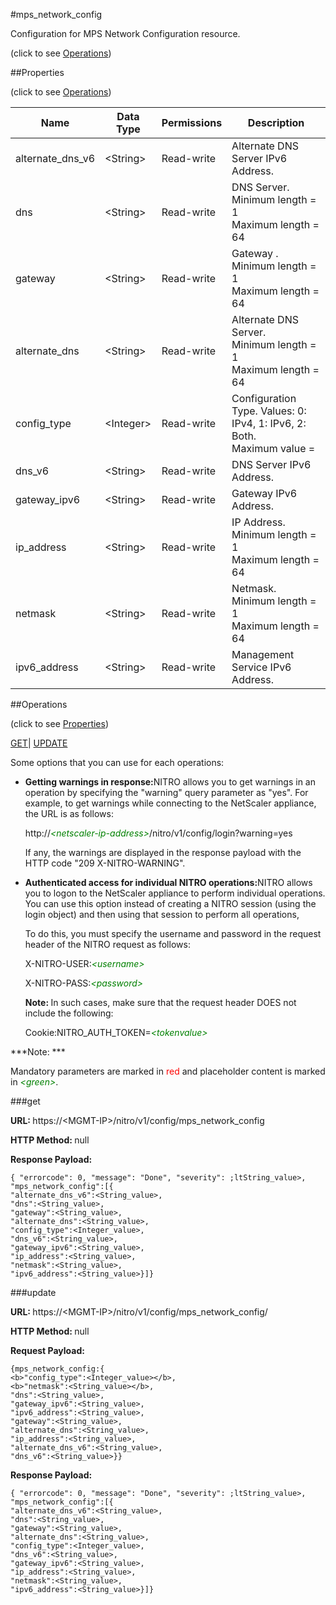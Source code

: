 #mps_network_config



Configuration for MPS Network Configuration resource.

<span>(click to see [Operations](#operations))</span>



##Properties 

<span>(click to see [Operations](#operations))</span>





<table><thead><tr><th>Name</th><th>Data Type</th><th>Permissions</th><th>Description</th></tr></thead><tbody><tr><td>alternate_dns_v6</td><td>&lt;String></td><td>Read-write</td><td>Alternate DNS Server IPv6 Address.</td></tr><tr><td>dns</td><td>&lt;String></td><td>Read-write</td><td>DNS Server.<br>Minimum length = 1<br>Maximum length = 64</td></tr><tr><td>gateway</td><td>&lt;String></td><td>Read-write</td><td>Gateway .<br>Minimum length = 1<br>Maximum length = 64</td></tr><tr><td>alternate_dns</td><td>&lt;String></td><td>Read-write</td><td>Alternate DNS Server.<br>Minimum length = 1<br>Maximum length = 64</td></tr><tr><td>config_type</td><td>&lt;Integer></td><td>Read-write</td><td>Configuration Type. Values: 0: IPv4, 1: IPv6, 2: Both.<br>Maximum value =</td></tr><tr><td>dns_v6</td><td>&lt;String></td><td>Read-write</td><td>DNS Server IPv6 Address.</td></tr><tr><td>gateway_ipv6</td><td>&lt;String></td><td>Read-write</td><td>Gateway IPv6 Address.</td></tr><tr><td>ip_address</td><td>&lt;String></td><td>Read-write</td><td>IP Address.<br>Minimum length = 1<br>Maximum length = 64</td></tr><tr><td>netmask</td><td>&lt;String></td><td>Read-write</td><td>Netmask.<br>Minimum length = 1<br>Maximum length = 64</td></tr><tr><td>ipv6_address</td><td>&lt;String></td><td>Read-write</td><td>Management Service IPv6 Address.</td></tr></tbody></table>

##Operations 

<span>(click to see [Properties](#properties))</span>





[GET](#get)| [UPDATE](#update)





Some options that you can use for each operations:

<ul><li><p><b>Getting warnings in response:</b>NITRO allows you to get warnings in an operation by specifying the "warning" query parameter as "yes". For example, to get warnings while connecting to the NetScaler appliance, the URL is as follows:</p><p>http://<span style="color:green;font-style:italic;">&lt;netscaler-ip-address&gt;</span>/nitro/v1/config/login?warning=yes</p><p>If any, the warnings are displayed in the response payload with the HTTP code "209 X-NITRO-WARNING".</p></li><li><p><b>Authenticated access for individual NITRO operations:</b>NITRO allows you to logon to the NetScaler appliance to perform individual operations. You can use this option instead of creating a NITRO session (using the login object) and then using that session to perform all operations,</p><p>To do this, you must specify the username and password in the request header of the NITRO request as follows:</p><p>X-NITRO-USER:<span style="color:green;font-style:italic;">&lt;username&gt;</span></p><p>X-NITRO-PASS:<span style="color:green;font-style:italic;">&lt;password&gt;</span></p><p><b>Note: </b>In such cases, make sure that the request header DOES not include the following:</p><p>Cookie:NITRO_AUTH_TOKEN=<span style="color:green;font-style:italic;">&lt;tokenvalue&gt;</span></p></li></ul>







***Note: *** 

Mandatory parameters are marked in <span style="color:#FF0000;">red</span> and placeholder content is marked in <span style="color:green;font-style:italic">&lt;green&gt;</span>.



###get







<b>URL: </b>https://&lt;MGMT-IP&gt;/nitro/v1/config/mps_network_config

<b>HTTP Method: </b>null

<b>Response Payload: </b>
```
{ "errorcode": 0, "message": "Done", "severity": ;ltString_value>, "mps_network_config":[{
"alternate_dns_v6":<String_value>,
"dns":<String_value>,
"gateway":<String_value>,
"alternate_dns":<String_value>,
"config_type":<Integer_value>,
"dns_v6":<String_value>,
"gateway_ipv6":<String_value>,
"ip_address":<String_value>,
"netmask":<String_value>,
"ipv6_address":<String_value>}]}
```







###update







<b>URL: </b>https://&lt;MGMT-IP&gt;/nitro/v1/config/mps_network_config/

<b>HTTP Method: </b>null

<b>Request Payload: </b>
```
{mps_network_config:{
<b>"config_type":<Integer_value></b>,
<b>"netmask":<String_value></b>,
"dns":<String_value>,
"gateway_ipv6":<String_value>,
"ipv6_address":<String_value>,
"gateway":<String_value>,
"alternate_dns":<String_value>,
"ip_address":<String_value>,
"alternate_dns_v6":<String_value>,
"dns_v6":<String_value>}}
```

<b>Response Payload: </b>
```
{ "errorcode": 0, "message": "Done", "severity": ;ltString_value>, "mps_network_config":[{
"alternate_dns_v6":<String_value>,
"dns":<String_value>,
"gateway":<String_value>,
"alternate_dns":<String_value>,
"config_type":<Integer_value>,
"dns_v6":<String_value>,
"gateway_ipv6":<String_value>,
"ip_address":<String_value>,
"netmask":<String_value>,
"ipv6_address":<String_value>}]}
```







